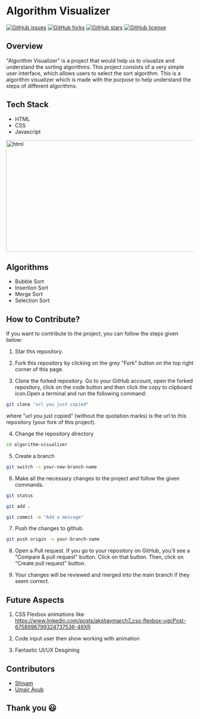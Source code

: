# Algorithm Visualizer

[![GitHub issues](https://img.shields.io/github/issues/poojasharma097/Algorithm-Visualizer)](https://github.com/poojasharma097/Algorithm-Visualizer/issues)
[![GitHub forks](https://img.shields.io/github/forks/poojasharma097/Algorithm-Visualizer)](https://github.com/poojasharma097/Algorithm-Visualizer/network)
[![GitHub stars](https://img.shields.io/github/stars/poojasharma097/Algorithm-Visualizer)](https://github.com/poojasharma097/Algorithm-Visualizer/stargazers)
[![GitHub license](https://img.shields.io/github/license/poojasharma097/Algorithm-Visualizer)](https://github.com/poojasharma097/Algorithm-Visualizer)

## Overview 

"Algorithm Visualizer" is a project that would help us to visualize and understand the sorting algorithms. This project consists of a very simple user interface, which allows users to select the sort algorithm.
This is a algorithm visualizer which is made with the purpose to help understand the steps of different algorithms.

## Tech Stack

- HTML
- CSS
- Javascript

<img src="https://encrypted-tbn0.gstatic.com/images?q=tbn:ANd9GcRHWTiKSB4cB53qrrKUq9P31xsER2sUnUICFA&usqp=CAU" alt="html" width="1000px" height="300px">

## Algorithms 

- Bubble Sort
- Insertion Sort
- Merge Sort
- Selection Sort

## How to Contribute?
If you want to contribute to the project, you can follow the steps given below:

1. Star this repository.

2. Fork this repository by clicking on the grey "Fork" button on the top right corner of this page.

3. Clone the forked repository. Go to your GitHub account, open the forked repository, click on the code button and then click the copy to clipboard icon.Open a terminal and run the following command:
```bash
git clone "url you just copied"
```
where "url you just copied" (without the quotation marks) is the url to this repository (your fork of this project).

4. Change the repository directory
```bash
cd algorithm-visualizer
```

5. Create a branch
```bash
git switch -c your-new-branch-name
```

6. Make all the necessary changes to the project and follow the given commands.
```bash
git status
```

```bash
git add .
```

```bash
git commit -m "Add a message"
```

7. Push the changes to github.
```bash
git push origin -u your-branch-name
```

8. Open a Pull request. If you go to your repository on GitHub, you'll see a "Compare & pull request" button. Click on that button. Then, click on "Create pull request" button.

9. Your changes will be reviewed and merged into the main branch if they seem correct. 

## Future Aspects
1) CSS Flexbox animations like 
https://www.linkedin.com/posts/akshaymarch7_css-flexbox-ugcPost-6758996799324737536-48XR

2) Code input user then show working with animation
3) Fantastic UI/UX Desgining

## Contributors

- [Shivam](https://github.com/shivam7374)
- [Umair Ayub](https://github.com/umairayub79)

## Thank you :smiley:
